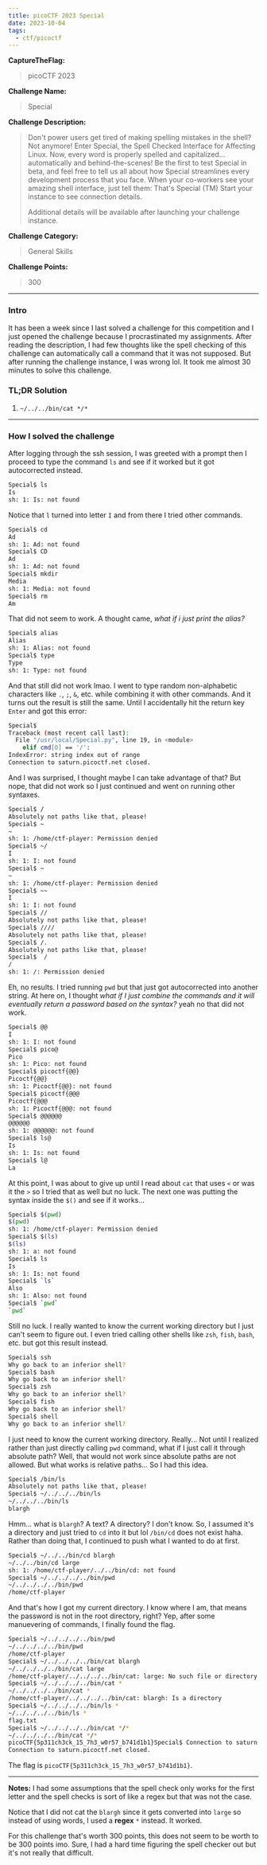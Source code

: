 ```yaml
---
title: picoCTF 2023 Special
date: 2023-10-04
tags:
  - ctf/picoctf
---
```


**CaptureTheFlag:**

> picoCTF 2023

**Challenge Name:**

> Special

**Challenge Description:**

> Don't power users get tired of making spelling mistakes in the shell? Not anymore! Enter Special, the Spell Checked Interface for Affecting Linux. Now, every word is properly spelled and capitalized... automatically and behind-the-scenes! Be the first to test Special in beta, and feel free to tell us all about how Special streamlines every development process that you face. When your co-workers see your amazing shell interface, just tell them: That's Special (TM) Start your instance to see connection details.
>
> Additional details will be available after launching your challenge instance.

**Challenge Category:**

> General Skills

**Challenge Points:**

> 300

---

### Intro

It has been a week since I last solved a challenge for this competition and I just opened the challenge because I procrastinated my assignments. After reading the description, I had few thoughts like the spell checking of this challenge can automatically call a command that it was not supposed. But after running the challenge instance, I was wrong lol. It took me almost 30 minutes to solve this challenge.

### TL;DR Solution

1. `~/../../bin/cat */*`

---

### How I solved the challenge

After logging through the ssh session, I was greeted with a prompt then I proceed to type the command `ls` and see if it worked but it got autocorrected instead.

```sh
Special$ ls
Is
sh: 1: Is: not found
```

Notice that `l` turned into letter `I` and from there I tried other commands.

```sh
Special$ cd
Ad
sh: 1: Ad: not found
Special$ CD
Ad
sh: 1: Ad: not found
Special$ mkdir
Media
sh: 1: Media: not found
Special$ rm
Am
```

That did not seem to work. A thought came, _what if i just print the alias?_

```sh
Special$ alias
Alias
sh: 1: Alias: not found
Special$ type
Type
sh: 1: Type: not found
```

And that still did not work lmao. I went to type random non-alphabetic characters like `.`, `;`, `&`, etc. while combining it with other commands. And it turns out the result is still the same. Until I accidentally hit the return key `Enter` and got this error:

```sh
Special$
Traceback (most recent call last):
  File "/usr/local/Special.py", line 19, in <module>
    elif cmd[0] == '/':
IndexError: string index out of range
Connection to saturn.picoctf.net closed.
```

And I was surprised, I thought maybe I can take advantage of that? But nope, that did not work so I just continued and went on running other syntaxes.

```sh
Special$ /
Absolutely not paths like that, please!
Special$ ~
~
sh: 1: /home/ctf-player: Permission denied
Special$ ~/
I
sh: 1: I: not found
Special$ ~
~
sh: 1: /home/ctf-player: Permission denied
Special$ ~~
I
sh: 1: I: not found
Special$ //
Absolutely not paths like that, please!
Special$ ////
Absolutely not paths like that, please!
Special$ /.
Absolutely not paths like that, please!
Special$  /
/
sh: 1: /: Permission denied
```

Eh, no results. I tried running `pwd` but that just got autocorrected into another string. At here on, I thought _what if I just combine the commands and it will eventually return a password based on the syntax?_ yeah no that did not work.

```sh
Special$ @@
I
sh: 1: I: not found
Special$ pico@
Pico
sh: 1: Pico: not found
Special$ picoctf{@@}
Picoctf{@@}
sh: 1: Picoctf{@@}: not found
Special$ picoctf{@@@
Picoctf{@@@
sh: 1: Picoctf{@@@: not found
Special$ @@@@@@
@@@@@@
sh: 1: @@@@@@: not found
Special$ ls@
Is
sh: 1: Is: not found
Special$ l@
La
```

At this point, I was about to give up until I read about `cat` that uses `<` or was it the `>` so I tried that as well but no luck. The next one was putting the syntax inside the `$()` and see if it works...

```sh
Special$ $(pwd)
$(pwd)
sh: 1: /home/ctf-player: Permission denied
Special$ $(ls)
$(ls)
sh: 1: a: not found
Special$ ls
Is
sh: 1: Is: not found
Special$ `ls`
Also
sh: 1: Also: not found
Special$ `pwd`
`pwd`
```

Still no luck. I really wanted to know the current working directory but I just can't seem to figure out. I even tried calling other shells like `zsh`, `fish`, `bash`, etc. but got this result instead.

```sh
Special$ ssh
Why go back to an inferior shell?
Special$ bash
Why go back to an inferior shell?
Special$ zsh
Why go back to an inferior shell?
Special$ fish
Why go back to an inferior shell?
Special$ shell
Why go back to an inferior shell?
```

I just need to know the current working directory. Really... Not until I realized rather than just directly calling `pwd` command, what if I just call it through absolute path? Well, that would not work since absolute paths are not allowed. But what works is relative paths... So I had this idea.

```sh
Special$ /bin/ls
Absolutely not paths like that, please!
Special$ ~/../../../bin/ls
~/../../../bin/ls
blargh
```

Hmm... what is `blargh`? A text? A directory? I don't know. So, I assumed it's a directory and just tried to `cd` into it but lol `/bin/cd` does not exist haha. Rather than doing that, I continued to push what I wanted to do at first.

```sh
Special$ ~/../../bin/cd blargh
~/../../bin/cd large
sh: 1: /home/ctf-player/../../bin/cd: not found
Special$ ~/../../../../bin/pwd
~/../../../../bin/pwd
/home/ctf-player
```

And that's how I got my current directory. I know where I am, that means the password is not in the root directory, right? Yep, after some manuevering of commands, I finally found the flag.

```sh
Special$ ~/../../../../bin/pwd
~/../../../../bin/pwd
/home/ctf-player
Special$ ~/../../../../bin/cat blargh
~/../../../../bin/cat large
/home/ctf-player/../../../../bin/cat: large: No such file or directory
Special$ ~/../../../../bin/cat *
~/../../../../bin/cat *
/home/ctf-player/../../../../bin/cat: blargh: Is a directory
Special$ ~/../../../../bin/ls *
~/../../../../bin/ls *
flag.txt
Special$ ~/../../../../bin/cat */*
~/../../../../bin/cat */*
picoCTF{5p311ch3ck_15_7h3_w0r57_b741d1b1}Special$ Connection to saturn.picoctf.net closed by remote host.
Connection to saturn.picoctf.net closed.
```

The flag is `picoCTF{5p311ch3ck_15_7h3_w0r57_b741d1b1}`.

---

**Notes:**
I had some assumptions that the spell check only works for the first letter and the spell checks is sort of like a regex but that was not the case.

Notice that I did not cat the `blargh` since it gets converted into `large` so instead of using words, I used a **regex** `*` instead. It worked.

For this challenge that's worth 300 points, this does not seem to be worth to be 300 points imo. Sure, I had a hard time figuring the spell checker out but it's not really that difficult.
